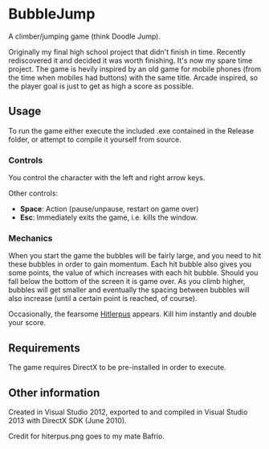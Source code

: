 # BubbleJump
A climber/jumping game (think Doodle Jump).

Originally my final high school project that didn't finish in time. Recently rediscovered it and decided it was worth finishing. It's now my spare time project. The game is hevily inspired by an old game for mobile phones (from the time when mobiles had buttons) with the same title. Arcade inspired, so the player goal is just to get as high a score as possible. 


## Usage

To run the game either execute the included .exe contained in the Release folder, or attempt to compile it yourself from source.

### Controls

You control the character with the left and right arrow keys. 

Other controls:
- **Space**:  Action (pause/unpause, restart on game over)
- **Esc**:    Immediately exits the game, i.e. kills the window.

### Mechanics

When you start the game the bubbles will be fairly large, and you need to hit these bubbles in order to gain momentum. Each hit bubble also gives you some points, the value of which increases with each hit bubble. Should you fall below the bottom of the screen it is game over. As you climb higher, bubbles will get smaller and eventually the spacing between bubbles will also increase (until a certain point is reached, of course). 

Occasionally, the fearsome [Hitlerpus](http://youtu.be/Mz3h7NdcMC4) appears. Kill him instantly and double your score.


## Requirements

The game requires DirectX to be pre-installed in order to execute. 


## Other information

Created in Visual Studio 2012, exported to and compiled in Visual Studio 2013 with DirectX SDK (June 2010). 

Credit for hiterpus.png goes to my mate Bafrio. 
